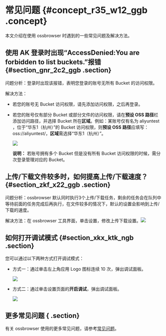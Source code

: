 # 常见问题 {#concept_r35_w12_ggb .concept}

本文介绍在使用 ossbrowser 时遇到的一些常见问题及解决方法。

## 使用 AK 登录时出现“AccessDenied:You are forbidden to list buckets.”报错 {#section_gnr_2c2_ggb .section}

问题分析：登录时出现该报错，表明您登录的账号无所有 Bucket 的访问权限。

解决方法：

-   若您的账号无 Bucket 访问权限，请先添加访问权限，之后再登录。
-   若您的账号仅有部分 Bucket 或部分文件的访问权限，请在**预设 OSS 路径**栏添加访问路径，并选择 Bucket 所在**区域**。例如：某账号仅有名为 aliyuntest ，位于“华东1（杭州）”的 Bucket 访问权限，则**预设 OSS 路径**应填写：oss://aliyuntest/，**区域**需选择“华东1（杭州）”。

    ![](http://static-aliyun-doc.oss-cn-hangzhou.aliyuncs.com/assets/img/83086/154805874335226_zh-CN.png)

    **说明：** 若账号拥有多个 Bucket 但是没有所有 Bucket 访问权限的时候，需分次登录管理对应的 Bucket。


## 上传/下载文件较多时，如何提高上传/下载速度？ {#section_zkf_x22_ggb .section}

问题分析：ossbrowser 默认同时执行3个上传/下载任务，剩余的任务会在队列中等待前面的任务完成后再执行，在文件较多的情况下，默认的设置会影响到上传/下载的速度。

解决方法：在 ossbrowser 工具界面，单击设置，修改上传下载设置。![](http://static-aliyun-doc.oss-cn-hangzhou.aliyuncs.com/assets/img/83086/154805874335228_zh-CN.png)

## 如何打开调试模式 {#section_xkx_ktk_ngb .section}

您可以通过以下两种方式打开调试模式：

-   方式一：通过单击左上角应用 Logo 图标连续 10 次，弹出调试面板。

    ![](http://static-aliyun-doc.oss-cn-hangzhou.aliyuncs.com/assets/img/83086/154805874337766_zh-CN.jpg)

-   方式二：通过单击设置页面的**开启调试**，弹出调试面板。

    ![](http://static-aliyun-doc.oss-cn-hangzhou.aliyuncs.com/assets/img/83086/154805874337768_zh-CN.jpg)


## 更多常见问题 { .section}

有关 ossbrowser 使用的更多常见问题，请参考[常见问题](https://github.com/aliyun/oss-browser/blob/master/docs/question.md)。


